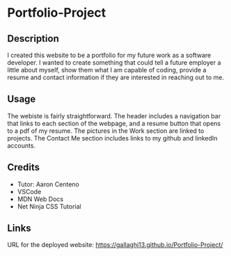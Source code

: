 # Portfolio-Project

## Description

I created this website to be a portfolio for my future work as a software developer. I wanted to create something that could tell a future employer a little about myself, show them what I am capable of coding, provide a resume and contact information if they are interested in reaching out to me.

## Usage

The webiste is fairly straightforward. The header includes a navigation bar that links to each section of the webpage, and a resume button that opens to a pdf of my resume. The pictures in the Work section are linked to projects. The Contact Me section includes links to my github and linkedIn accounts.

## Credits

- Tutor: Aaron Centeno
- VSCode
- MDN Web Docs
- Net Ninja CSS Tutorial

## Links

URL for the deployed website: https://gallaghj13.github.io/Portfolio-Project/


